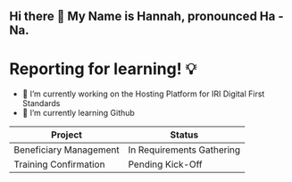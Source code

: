 ## Hi there 👋 My Name is Hannah, pronounced Ha - Na. 

# Reporting for learning! 💡


- 🔭 I’m currently working on the Hosting Platform for IRI Digital First Standards
- 🌱 I’m currently learning Github

  
| Project | Status |
| --- | --- |
| Beneficiary Management | In Requirements Gathering |
| Training Confirmation | Pending Kick-Off |
